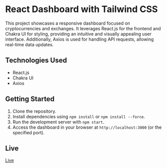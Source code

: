 # React Dashboard with Tailwind CSS

This project showcases a responsive dashboard focused on cryptocurrencies and exchanges. It leverages React.js for the frontend and Chakra UI for styling, providing an intuitive and visually appealing user interface. Additionally, Axios is used for handling API requests, allowing real-time data updates.

## Technologies Used

- React.js
- Chakra UI
- Axios

## Getting Started

1. Clone the repository.
2. Install dependencies using `npm install` or `npm install --force`.
3. Run the development server with `npm start`.
4. Access the dashboard in your browser at `http://localhost:3000` (or the specified port).

## Live
[Live](https://crypto-react-app-eight.vercel.app/)

